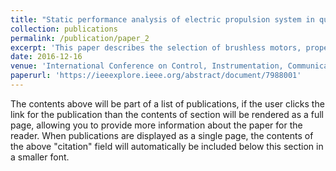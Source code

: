 ```yaml
---
title: "Static performance analysis of electric propulsion system in quadrotors"
collection: publications
permalink: /publication/paper_2
excerpt: 'This paper describes the selection of brushless motors, propellers and battery for getting maximum time of hover for a quadrotor UAV. We also introduce a experimental testbed to measure various parameters of the system like torque, thrust, RPM, current and voltage. The static testbed is directly interfaced through MATLAB for real time data acquisition. We tested different motor and propeller combinations to find the relation of their various parameters with efficiency and static coefficients.'
date: 2016-12-16
venue: 'International Conference on Control, Instrumentation, Communication and Computational Technologies (ICCICCT)'
paperurl: 'https://ieeexplore.ieee.org/abstract/document/7988001'
---
```


The contents above will be part of a list of publications, if the user clicks the link for the publication than the contents of section will be rendered as a full page, allowing you to provide more information about the paper for the reader. When publications are displayed as a single page, the contents of the above "citation" field will automatically be included below this section in a smaller font.
